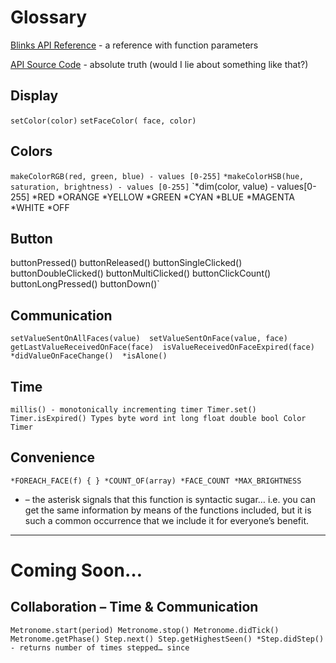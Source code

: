 # Glossary

[Blinks API Reference](api.md) - a reference with function parameters


[API Source Code](https://github.com/Move38/Move38-Arduino-Platform) - absolute truth (would I lie about something like that?)

## Display

`setColor(color)`
`setFaceColor( face, color)`

## Colors

`makeColorRGB(red, green, blue) - values [0-255]`
`*makeColorHSB(hue, saturation, brightness) - values [0-255]`
`*dim(color, value) - values[0-255]
*RED
*ORANGE
*YELLOW
*GREEN
*CYAN
*BLUE
*MAGENTA
*WHITE
*OFF
## Button

buttonPressed()
buttonReleased()
buttonSingleClicked()
buttonDoubleClicked()
buttonMultiClicked()
buttonClickCount()
buttonLongPressed()
buttonDown()`

## Communication

`setValueSentOnAllFaces(value) 
setValueSentOnFace(value, face)
getLastValueReceivedOnFace(face) 
isValueReceivedOnFaceExpired(face)
*didValueOnFaceChange() 
*isAlone()`

## Time

`millis() - monotonically incrementing timer
Timer.set()
Timer.isExpired()
Types
byte
word
int
long
float
double
bool
Color
Timer`

## Convenience

`*FOREACH_FACE(f) { }
*COUNT_OF(array)
*FACE_COUNT
*MAX_BRIGHTNESS`

* – the asterisk signals that this function is syntactic sugar… i.e. you can get the same information by means of the functions included, but it is such a common occurrence that we include it for everyone’s benefit.


----------
# Coming Soon…
## Collaboration – Time & Communication

`Metronome.start(period)
Metronome.stop()
Metronome.didTick()
Metronome.getPhase()
Step.next()
Step.getHighestSeen()
*Step.didStep() - returns number of times stepped… since`
